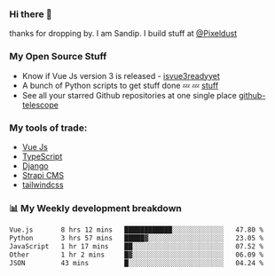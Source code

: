 ### Hi there 👋

thanks for dropping by.
I am Sandip. I build stuff at [@Pixeldust](github.com/pixeldust-in/)

###  **My Open Source Stuff**

 - Know if Vue Js version 3 is released -  [isvue3readyyet](https://github.com/sandiprb/isvue3readyyet)
 - A bunch of Python scripts to get stuff done 💤 💤 [stuff](https://github.com/sandiprb/stuff)
 - See all your starred Github repositories at one single place [github-telescope](https://github.com/sandiprb/github-telescope)



###  **My tools of trade:**
 - [Vue Js](https://github.com/vuejs/vue/)
 - [TypeScript](https://github.com/microsoft/TypeScript)
 - [Django](github.com/django/django)
 - [Strapi CMS](github.com/strapi/strapi)
 - [tailwindcss](https://github.com/tailwindlabs/tailwindcss)


###  📊 **My Weekly development breakdown**
<!--START_SECTION:waka-->

```txt
Vue.js       8 hrs 12 mins   ████████████░░░░░░░░░░░░░   47.80 %
Python       3 hrs 57 mins   █████▓░░░░░░░░░░░░░░░░░░░   23.05 %
JavaScript   1 hr 17 mins    ██░░░░░░░░░░░░░░░░░░░░░░░   07.52 %
Other        1 hr 2 mins     █▓░░░░░░░░░░░░░░░░░░░░░░░   06.09 %
JSON         43 mins         █░░░░░░░░░░░░░░░░░░░░░░░░   04.24 %
```

<!--END_SECTION:waka-->
